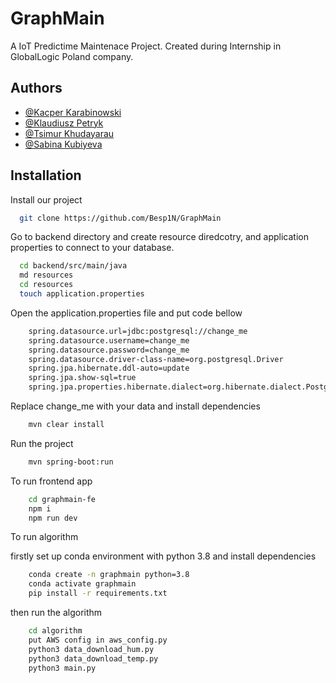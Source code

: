 
# GraphMain

A IoT Predictime Maintenace Project. Created during Internship in GlobalLogic Poland company.


## Authors

- [@Kacper Karabinowski](https://github.com/Besp1N)
- [@Klaudiusz Petryk](https://github.com/PendolinoVoyager)
- [@Tsimur Khudayarau](https://github.com/RooDie10)
- [@Sabina Kubiyeva](https://github.com/ChersobiusSignatus)


## Installation

Install our project 

```bash
  git clone https://github.com/Besp1N/GraphMain
```

Go to backend directory and create resource diredcotry, and application properties to connect to your database.

```bash
  cd backend/src/main/java
  md resources
  cd resources
  touch application.properties
```

Open the application.properties file and put code bellow

```bash
    spring.datasource.url=jdbc:postgresql://change_me
    spring.datasource.username=change_me
    spring.datasource.password=change_me
    spring.datasource.driver-class-name=org.postgresql.Driver
    spring.jpa.hibernate.ddl-auto=update
    spring.jpa.show-sql=true
    spring.jpa.properties.hibernate.dialect=org.hibernate.dialect.PostgreSQLDialect
```

Replace change_me with your data and install dependencies

```bash
    mvn clear install
```

Run the project

```bash
    mvn spring-boot:run
```

To run frontend app

```bash
    cd graphmain-fe
    npm i 
    npm run dev
```

To run algorithm

firstly set up conda environment with python 3.8 and install dependencies

```bash
    conda create -n graphmain python=3.8
    conda activate graphmain
    pip install -r requirements.txt
```

then run the algorithm

```bash
    cd algorithm
    put AWS config in aws_config.py
    python3 data_download_hum.py
    python3 data_download_temp.py
    python3 main.py
```
